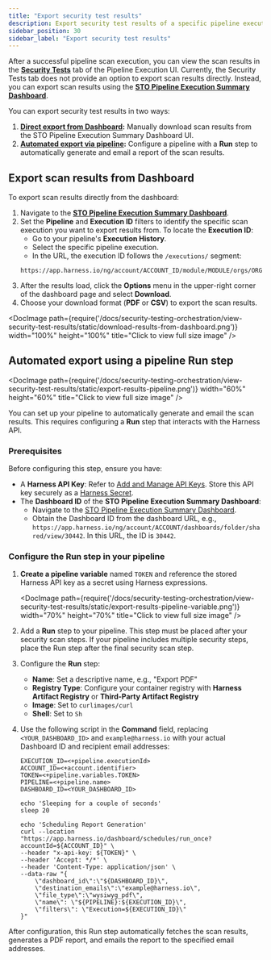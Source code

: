 ```yaml
---
title: "Export security test results" 
description: Export security test results of a specific pipeline execution.
sidebar_position: 30
sidebar_label: "Export security test results"
---
```


After a successful pipeline scan execution, you can view the scan results in the **[Security Tests](/docs/security-testing-orchestration/view-security-test-results/view-scan-results)** tab of the Pipeline Execution UI. Currently, the Security Tests tab does not provide an option to export scan results directly. Instead, you can export scan results using the [**STO Pipeline Execution Summary Dashboard**](/docs/security-testing-orchestration/dashboards/sto-pipeline-execution-summary).

You can export security test results in two ways:

1. **[Direct export from Dashboard](#export-scan-results-from-dashboard):** Manually download scan results from the STO Pipeline Execution Summary Dashboard UI.
2. **[Automated export via pipeline](#automated-export-using-a-pipeline-run-step):** Configure a pipeline with a **Run** step to automatically generate and email a report of the scan results.


## Export scan results from Dashboard

To export scan results directly from the dashboard:

1. Navigate to the [**STO Pipeline Execution Summary Dashboard**](/docs/security-testing-orchestration/dashboards/sto-dashboards-overview#view-sto-dashboards).
2. Set the **Pipeline** and **Execution ID** filters to identify the specific scan execution you want to export results from.
   To locate the **Execution ID**:
   - Go to your pipeline's **Execution History**.
   - Select the specific pipeline execution.
   - In the URL, the execution ID follows the `/executions/` segment:
   ```
   https://app.harness.io/ng/account/ACCOUNT_ID/module/MODULE/orgs/ORG/projects/PROJECT/pipelines/PIPELINE/executions/EXECUTION_ID/pipeline
   ```
3. After the results load, click the **Options** menu in the upper-right corner of the dashboard page and select **Download**.
4. Choose your download format (**PDF** or **CSV**) to export the scan results.

<DocImage path={require('/docs/security-testing-orchestration/view-security-test-results/static/download-results-from-dashboard.png')} width="100%" height="100%" title="Click to view full size image" />


## Automated export using a pipeline Run step

<DocImage path={require('/docs/security-testing-orchestration/view-security-test-results/static/export-results-pipeline.png')} width="60%" height="60%" title="Click to view full size image" />

You can set up your pipeline to automatically generate and email the scan results. This requires configuring a **Run** step that interacts with the Harness API.

### Prerequisites

Before configuring this step, ensure you have:

- A **Harness API Key**: Refer to [Add and Manage API Keys](/docs/platform/automation/api/add-and-manage-api-keys). Store this API key securely as a [Harness Secret](/docs/platform/secrets/secrets-management/harness-secret-manager-overview/).
- The **Dashboard ID** of the **STO Pipeline Execution Summary Dashboard**:
  - Navigate to the [STO Pipeline Execution Summary Dashboard](/docs/security-testing-orchestration/dashboards/sto-dashboards-overview#view-sto-dashboards).
  - Obtain the Dashboard ID from the dashboard URL, e.g., `https://app.harness.io/ng/account/ACCOUNT/dashboards/folder/shared/view/30442`. In this URL, the ID is `30442`.

### Configure the Run step in your pipeline

1. **Create a pipeline variable** named `TOKEN` and reference the stored Harness API key as a secret using Harness expressions.

   <DocImage path={require('/docs/security-testing-orchestration/view-security-test-results/static/export-results-pipeline-variable.png')} width="70%" height="70%" title="Click to view full size image" />
   
2. Add a **Run** step to your pipeline. This step must be placed after your security scan steps. If your pipeline includes multiple security steps, place the Run step after the final security scan step.

3. Configure the **Run** step:

   - **Name**: Set a descriptive name, e.g., "Export PDF"
   - **Registry Type**: Configure your container registry with **Harness Artifact Registry** or **Third-Party Artifact Registry**
   - **Image**: Set to `curlimages/curl`
   - **Shell**: Set to `Sh`

4. Use the following script in the **Command** field, replacing `<YOUR_DASHBOARD_ID>` and `example@harness.io` with your actual Dashboard ID and recipient email addresses:

   ```shell
   EXECUTION_ID=<+pipeline.executionId>
   ACCOUNT_ID=<+account.identifier>
   TOKEN=<+pipeline.variables.TOKEN>
   PIPELINE=<+pipeline.name>
   DASHBOARD_ID=<YOUR_DASHBOARD_ID>

   echo 'Sleeping for a couple of seconds'
   sleep 20

   echo 'Scheduling Report Generation'
   curl --location "https://app.harness.io/dashboard/schedules/run_once?accountId=${ACCOUNT_ID}" \
   --header "x-api-key: ${TOKEN}" \
   --header 'Accept: */*' \
   --header 'Content-Type: application/json' \
   --data-raw "{
       \"dashboard_id\":\"${DASHBOARD_ID}\",
       \"destination_emails\":\"example@harness.io\",
       \"file_type\":\"wysiwyg_pdf\",
       \"name\": \"${PIPELINE}:${EXECUTION_ID}\",
       \"filters\": \"Execution=${EXECUTION_ID}\"
   }"
   ```

After configuration, this Run step automatically fetches the scan results, generates a PDF report, and emails the report to the specified email addresses.

